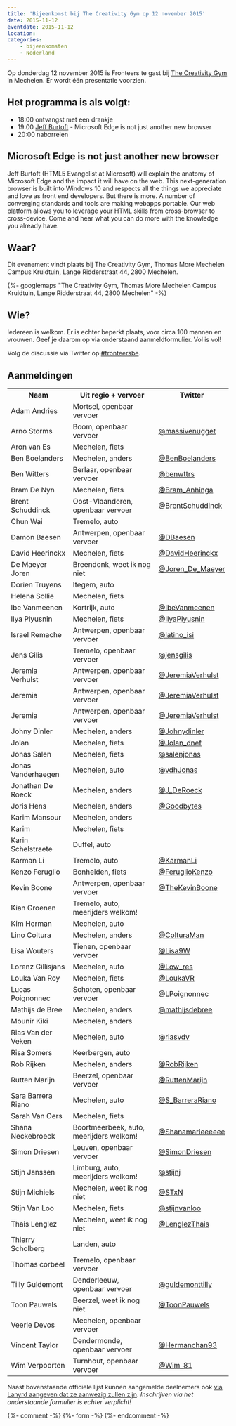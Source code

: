 ```yaml
---
title: 'Bijeenkomst bij The Creativity Gym op 12 november 2015'
date: 2015-11-12
eventdate: 2015-11-12
location:
categories:
    - bijeenkomsten
    - Nederland
---
```


Op donderdag 12 november 2015 is Fronteers te gast bij [The Creativity Gym](http://www.thecreativitygym.be/) in Mechelen. Er wordt één presentatie voorzien.

## Het programma is als volgt:

-   18:00 ontvangst met een drankje
-   19:00 [Jeff Burtoft](https://twitter.com/boyofgreen) - Microsoft Edge is not just another new browser
-   20:00 naborrelen

## Microsoft Edge is not just another new browser

Jeff Burtoft (HTML5 Evangelist at Microsoft) will explain the anatomy of Microsoft Edge and the impact it will have on the web. This next-generation browser is built into Windows 10 and respects all the things we appreciate and love as front end developers.
But there is more. A number of converging standards and tools are making webapps portable. Our web platform allows you to leverage your HTML skills from cross-browser to cross-device. Come and hear what you can do more with the knowledge you already have.

## Waar?

Dit evenement vindt plaats bij The Creativity Gym, Thomas More Mechelen Campus Kruidtuin, Lange Ridderstraat 44, 2800 Mechelen.

{%- googlemaps "The Creativity Gym, Thomas More Mechelen Campus Kruidtuin, Lange Ridderstraat 44, 2800 Mechelen" -%}

## Wie?

Iedereen is welkom. Er is echter beperkt plaats, voor circa 100 mannen en vrouwen. Geef je daarom op via onderstaand aanmeldformulier. Vol is vol!

Volg de discussie via Twitter op [#fronteersbe](https://twitter.com/search?q=%23fronteersbe).

## Aanmeldingen

<table>
<tr>
<th scope="col">Naam</th>
<th scope="col">Uit regio + vervoer</th>
<th scope="col">Twitter</th>
</tr>
<tr>
<td>Adam Andries</td>
<td>Mortsel, openbaar vervoer</td>
<td></td>
</tr>
<tr>
<td>Arno Storms</td>
<td>Boom, openbaar vervoer</td>
<td><a href="https://twitter.com/massivenugget" rel="nofollow">@massivenugget</a></td>
</tr>
<tr>
<td>Aron van Es</td>
<td>Mechelen, fiets</td>
<td></td>
</tr>
<tr>
<td>Ben Boelanders </td>
<td>Mechelen, anders</td>
<td><a href="https://twitter.com/BenBoelanders" rel="nofollow">@BenBoelanders</a></td>
</tr>
<tr>
<td>Ben Witters</td>
<td>Berlaar, openbaar vervoer</td>
<td><a href="https://twitter.com/benwttrs" rel="nofollow">@benwttrs</a></td>
</tr>
<tr>
<td>Bram De Nyn</td>
<td>Mechelen, fiets</td>
<td><a href="https://twitter.com/Bram_Anhinga" rel="nofollow">@Bram_Anhinga</a></td>
</tr>
<tr>
<td>Brent Schuddinck</td>
<td>Oost-Vlaanderen, openbaar vervoer</td>
<td><a href="https://twitter.com/BrentSchuddinck" rel="nofollow">@BrentSchuddinck</a></td>
</tr>
<tr>
<td>Chun Wai</td>
<td>Tremelo, auto</td>
<td></td>
</tr>
<tr>
<td>Damon Baesen</td>
<td>Antwerpen, openbaar vervoer</td>
<td><a href="https://twitter.com/DBaesen" rel="nofollow">@DBaesen</a></td>
</tr>
<tr>
<td>David Heerinckx</td>
<td>Mechelen, fiets</td>
<td><a href="https://twitter.com/DavidHeerinckx" rel="nofollow">@DavidHeerinckx</a></td>
</tr>
<tr>
<td>De Maeyer Joren</td>
<td>Breendonk, weet ik nog niet</td>
<td><a href="https://twitter.com/Joren_De_Maeyer" rel="nofollow">@Joren_De_Maeyer</a></td>
</tr>
<tr>
<td>Dorien Truyens</td>
<td>Itegem, auto</td>
<td></td>
</tr>
<tr>
<td>Helena Sollie</td>
<td>Mechelen, fiets</td>
<td></td>
</tr>
<tr>
<td>Ibe Vanmeenen</td>
<td>Kortrijk, auto</td>
<td><a href="https://twitter.com/IbeVanmeenen" rel="nofollow">@IbeVanmeenen</a></td>
</tr>
<tr>
<td>Ilya Plyusnin</td>
<td>Mechelen, fiets</td>
<td><a href="https://twitter.com/IlyaPlyusnin" rel="nofollow">@IlyaPlyusnin</a></td>
</tr>
<tr>
<td>Israel Remache</td>
<td>Antwerpen, openbaar vervoer</td>
<td><a href="https://twitter.com/latino_isi" rel="nofollow">@latino_isi</a></td>
</tr>
<tr>
<td>Jens Gilis</td>
<td>Tremelo, openbaar vervoer</td>
<td><a href="https://twitter.com/jensgilis" rel="nofollow">@jensgilis</a></td>
</tr>
<tr>
<td>Jeremia Verhulst </td>
<td>Antwerpen, openbaar vervoer</td>
<td><a href="https://twitter.com/JeremiaVerhulst" rel="nofollow">@JeremiaVerhulst</a></td>
</tr>
<tr>
<td>Jeremia</td>
<td>Antwerpen, openbaar vervoer</td>
<td><a href="https://twitter.com/JeremiaVerhulst" rel="nofollow">@JeremiaVerhulst</a></td>
</tr>
<tr>
<td>Jeremia</td>
<td>Antwerpen, openbaar vervoer</td>
<td><a href="https://twitter.com/JeremiaVerhulst" rel="nofollow">@JeremiaVerhulst</a></td>
</tr>
<tr>
<td>Johny Dinler </td>
<td>Mechelen, anders</td>
<td><a href="https://twitter.com/Johnydinler" rel="nofollow">@Johnydinler</a></td>
</tr>
<tr>
<td>Jolan</td>
<td>Mechelen, fiets</td>
<td><a href="https://twitter.com/Jolan_dnef" rel="nofollow">@Jolan_dnef</a></td>
</tr>
<tr>
<td>Jonas Salen</td>
<td>Mechelen, fiets</td>
<td><a href="https://twitter.com/salenjonas" rel="nofollow">@salenjonas</a></td>
</tr>
<tr>
<td>Jonas Vanderhaegen </td>
<td>Mechelen, auto</td>
<td><a href="https://twitter.com/vdhJonas" rel="nofollow">@vdhJonas</a></td>
</tr>
<tr>
<td>Jonathan De Roeck</td>
<td>Mechelen, anders</td>
<td><a href="https://twitter.com/J_DeRoeck" rel="nofollow">@J_DeRoeck</a></td>
</tr>
<tr>
<td>Joris Hens</td>
<td>Mechelen, anders</td>
<td><a href="https://twitter.com/Goodbytes" rel="nofollow">@Goodbytes</a></td>
</tr>
<tr>
<td>Karim Mansour</td>
<td>Mechelen, anders</td>
<td></td>
</tr>
<tr>
<td>Karim</td>
<td>Mechelen, fiets</td>
<td></td>
</tr>
<tr>
<td>Karin Schelstraete</td>
<td>Duffel, auto</td>
<td></td>
</tr>
<tr>
<td>Karman Li</td>
<td>Tremelo, auto</td>
<td><a href="https://twitter.com/KarmanLi" rel="nofollow">@KarmanLi</a></td>
</tr>
<tr>
<td>Kenzo Feruglio</td>
<td>Bonheiden, fiets</td>
<td><a href="https://twitter.com/FeruglioKenzo" rel="nofollow">@FeruglioKenzo</a></td>
</tr>
<tr>
<td>Kevin Boone</td>
<td>Antwerpen, openbaar vervoer</td>
<td><a href="https://twitter.com/TheKevinBoone" rel="nofollow">@TheKevinBoone</a></td>
</tr>
<tr>
<td>Kian Groenen</td>
<td>Tremelo, auto, meerijders welkom!</td>
<td></td>
</tr>
<tr>
<td>Kim Herman</td>
<td>Mechelen, auto</td>
<td></td>
</tr>
<tr>
<td>Lino Coltura</td>
<td>Mechelen, anders</td>
<td><a href="https://twitter.com/ColturaMan" rel="nofollow">@ColturaMan</a></td>
</tr>
<tr>
<td>Lisa Wouters</td>
<td>Tienen, openbaar vervoer</td>
<td><a href="https://twitter.com/Lisa9W" rel="nofollow">@Lisa9W</a></td>
</tr>
<tr>
<td>Lorenz Gillisjans</td>
<td>Mechelen, auto</td>
<td><a href="https://twitter.com/Low_res" rel="nofollow">@Low_res</a></td>
</tr>
<tr>
<td>Louka Van Roy</td>
<td>Mechelen, fiets</td>
<td><a href="https://twitter.com/LoukaVR" rel="nofollow">@LoukaVR</a></td>
</tr>
<tr>
<td>Lucas Poignonnec</td>
<td>Schoten, openbaar vervoer</td>
<td><a href="https://twitter.com/LPoignonnec" rel="nofollow">@LPoignonnec</a></td>
</tr>
<tr>
<td>Mathijs de Bree</td>
<td>Mechelen, anders</td>
<td><a href="https://twitter.com/mathijsdebree" rel="nofollow">@mathijsdebree</a></td>
</tr>
<tr>
<td>Mounir Kiki</td>
<td>Mechelen, anders</td>
<td></td>
</tr>
<tr>
<td>Rias Van der Veken</td>
<td>Mechelen, auto</td>
<td><a href="https://twitter.com/riasvdv" rel="nofollow">@riasvdv</a></td>
</tr>
<tr>
<td>Risa Somers</td>
<td>Keerbergen, auto</td>
<td></td>
</tr>
<tr>
<td>Rob Rijken</td>
<td>Mechelen, anders</td>
<td><a href="https://twitter.com/RobRijken" rel="nofollow">@RobRijken</a></td>
</tr>
<tr>
<td>Rutten Marijn</td>
<td>Beerzel, openbaar vervoer</td>
<td><a href="https://twitter.com/RuttenMarijn" rel="nofollow">@RuttenMarijn</a></td>
</tr>
<tr>
<td>Sara Barrera Riano</td>
<td>Mechelen, auto</td>
<td><a href="https://twitter.com/S_BarreraRiano" rel="nofollow">@S_BarreraRiano</a></td>
</tr>
<tr>
<td>Sarah Van Oers</td>
<td>Mechelen, fiets</td>
<td></td>
</tr>
<tr>
<td>Shana Neckebroeck</td>
<td>Boortmeerbeek, auto, meerijders welkom!</td>
<td><a href="https://twitter.com/Shanamarieeeeee" rel="nofollow">@Shanamarieeeeee</a></td>
</tr>
<tr>
<td>Simon Driesen</td>
<td>Leuven, openbaar vervoer</td>
<td><a href="https://twitter.com/SimonDriesen" rel="nofollow">@SimonDriesen</a></td>
</tr>
<tr>
<td>Stijn Janssen</td>
<td>Limburg, auto, meerijders welkom!</td>
<td><a href="https://twitter.com/stijnj" rel="nofollow">@stijnj</a></td>
</tr>
<tr>
<td>Stijn Michiels</td>
<td>Mechelen, weet ik nog niet</td>
<td><a href="https://twitter.com/STxN" rel="nofollow">@STxN</a></td>
</tr>
<tr>
<td>Stijn Van Loo</td>
<td>Mechelen, fiets</td>
<td><a href="https://twitter.com/stijnvanloo" rel="nofollow">@stijnvanloo</a></td>
</tr>
<tr>
<td>Thais Lenglez</td>
<td>Mechelen, weet ik nog niet</td>
<td><a href="https://twitter.com/LenglezThais" rel="nofollow">@LenglezThais</a></td>
</tr>
<tr>
<td>Thierry Scholberg</td>
<td>Landen, auto</td>
<td></td>
</tr>
<tr>
<td>Thomas corbeel</td>
<td>Tremelo, openbaar vervoer</td>
<td></td>
</tr>
<tr>
<td>Tilly Guldemont </td>
<td>Denderleeuw, openbaar vervoer</td>
<td><a href="https://twitter.com/guldemonttilly" rel="nofollow">@guldemonttilly</a></td>
</tr>
<tr>
<td>Toon Pauwels</td>
<td>Beerzel, weet ik nog niet</td>
<td><a href="https://twitter.com/ToonPauwels" rel="nofollow">@ToonPauwels</a></td>
</tr>
<tr>
<td>Veerle Devos</td>
<td>Mechelen, openbaar vervoer</td>
<td></td>
</tr>
<tr>
<td>Vincent Taylor</td>
<td>Dendermonde, openbaar vervoer</td>
<td><a href="https://twitter.com/Hermanchan93" rel="nofollow">@Hermanchan93</a></td>
</tr>
<tr>
<td>Wim Verpoorten</td>
<td>Turnhout, openbaar vervoer</td>
<td><a href="https://twitter.com/Wim_81" rel="nofollow">@Wim_81</a></td>
</tr>
</table>

Naast bovenstaande officiële lijst kunnen aangemelde deelnemers ook [via Lanyrd aangeven dat ze aanwezig zullen zijn](http://lanyrd.com/2015/fronteersbe/). _Inschrijven via het onderstaande formulier is echter verplicht!_

{%- comment -%}
{%- form -%}
{%- endcomment -%}
